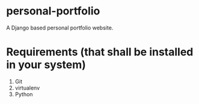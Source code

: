 # personal-portfolio
 A Django based personal portfolio website.

# Requirements (that shall be installed in your system)
1. Git 
2. virtualenv
3. Python
